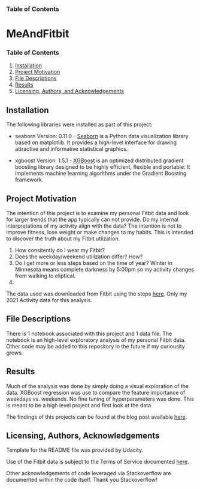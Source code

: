 ### Table of Contents

# MeAndFitbit

### Table of Contents

1. [Installation](#installation)
2. [Project Motivation](#motivation)
3. [File Descriptions](#files)
4. [Results](#results)
5. [Licensing, Authors, and Acknowledgements](#licensing)

## Installation <a name="installation"></a>

The following libraries were installed as part of this project:


  -  seaborn Version: 0.11.0
    -  [Seaborn](https://seaborn.pydata.org/) is a Python data visualization library based on matplotlib. It provides a high-level interface for drawing attractive and informative statistical graphics.
  
  -  xgboost   Version: 1.5.1
    -  [XGBoost](https://xgboost.readthedocs.io/en/stable/) is an optimized distributed gradient boosting library designed to be highly efficient, flexible and portable. It implements machine learning algorithms under the Gradient Boosting framework.



## Project Motivation<a name="motivation"></a>

The intention of this project is to examine my personal Fitbit data and look for larger trends that the app typically can not provide. Do my internal interpretations of my activity align with the data? The intention is not to improve fitness, lose weight or make changes to my habits. This is intended to discover the truth about my Fitbit utlization. 

1. How consitently do I wear my Fitbit? 
2. Does the weekday/weekend utilization differ? How?
3. Do I get more or less steps based on the time of year?  Winter in Minnesota means complete darkness by 5:00pm so my activity changes from walking to eliptical. 
4. 

The data used was downloaded from Fitbit using the steps [here](https://help.fitbit.com/articles/en_US/Help_article/1133.htm).  Only my 2021 Activity data for this analysis. 

## File Descriptions <a name="files"></a>

There is 1 notebook associated with this project and 1 data file.  The notebook is an high-level exploratory analysis of my personal Fitbit data. Other code may be added to this repository in the future if my curiousity grows. 

## Results<a name="results"></a>

Much of the analysis was done by simply doing a visual exploration of the data.  XGBoost regression was use to compare the feature importance of weekdays vs. weekends. No fine tuning of hyperparameters was done.  This is meant to be a high level project and first look at the data.

The findings of this projects can be found at the blog post available [here](https://medium.com/@josh_2774/how-do-you-become-a-developer-5ef1c1c68711).

## Licensing, Authors, Acknowledgements<a name="licensing"></a>

Template for the README file was provided by Udacity. 

Use of the Fitbit data is subject to the Terms of Service documented [here](https://dev.fitbit.com/legal/platform-terms-of-service/).

Other acknowledgements of code leveraged via Stackoverflow are documented within the code itself.  Thank you Stackoverflow! 



